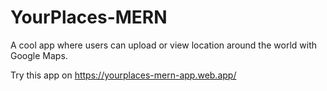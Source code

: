# YourPlaces-MERN
A cool app where users can upload or view location around the world with Google Maps.


Try this app on https://yourplaces-mern-app.web.app/
